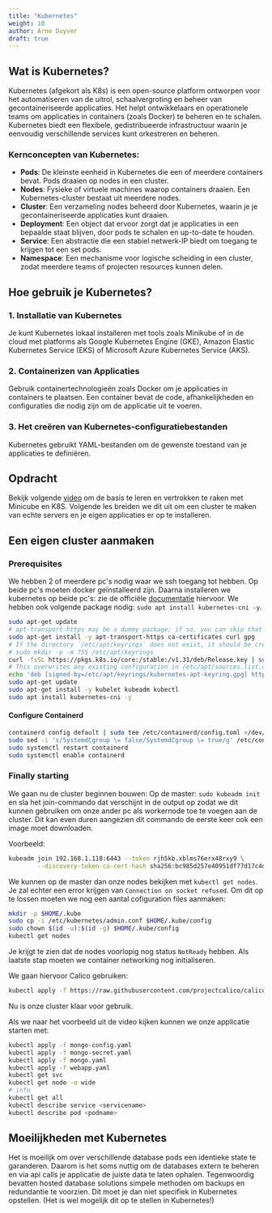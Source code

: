 ```yaml
---
title: "Kubernetes"
weight: 10
author: Arne Duyver
draft: true
---
```


## Wat is Kubernetes?

Kubernetes (afgekort als K8s) is een open-source platform ontworpen voor het automatiseren van de uitrol, schaalvergroting en beheer van gecontaineriseerde applicaties. Het helpt ontwikkelaars en operationele teams om applicaties in containers (zoals Docker) te beheren en te schalen. Kubernetes biedt een flexibele, gedistribueerde infrastructuur waarin je eenvoudig verschillende services kunt orkestreren en beheren.

### Kernconcepten van Kubernetes:

- **Pods**: De kleinste eenheid in Kubernetes die een of meerdere containers bevat. Pods draaien op nodes in een cluster.
- **Nodes**: Fysieke of virtuele machines waarop containers draaien. Een Kubernetes-cluster bestaat uit meerdere nodes.
- **Cluster**: Een verzameling nodes beheerd door Kubernetes, waarin je je gecontaineriseerde applicaties kunt draaien.
- **Deployment**: Een object dat ervoor zorgt dat je applicaties in een bepaalde staat blijven, door pods te schalen en up-to-date te houden.
- **Service**: Een abstractie die een stabiel netwerk-IP biedt om toegang te krijgen tot een set pods.
- **Namespace**: Een mechanisme voor logische scheiding in een cluster, zodat meerdere teams of projecten resources kunnen delen.

## Hoe gebruik je Kubernetes?

### 1. Installatie van Kubernetes
Je kunt Kubernetes lokaal installeren met tools zoals Minikube of in de cloud met platforms als Google Kubernetes Engine (GKE), Amazon Elastic Kubernetes Service (EKS) of Microsoft Azure Kubernetes Service (AKS).

### 2. Containerizen van Applicaties
Gebruik containertechnologieën zoals Docker om je applicaties in containers te plaatsen. Een container bevat de code, afhankelijkheden en configuraties die nodig zijn om de applicatie uit te voeren.

### 3. Het creëren van Kubernetes-configuratiebestanden
Kubernetes gebruikt YAML-bestanden om de gewenste toestand van je applicaties te definiëren.

## Opdracht

Bekijk volgende [video](https://www.youtube.com/watch?v=s_o8dwzRlu4&t=5s) om de basis te leren en vertrokken te raken met Minicube en K8S. Volgende les breiden we dit uit om een cluster te maken van echte servers en je eigen applicaties er op te installeren.

## Een eigen cluster aanmaken

### Prerequisites
We hebben 2 of meerdere pc's nodig waar we ssh toegang tot hebben. Op beide pc's moeten docker geïnstalleerd zijn. Daarna installeren we kubernetes op beide pc's: zie de officiële [documentatie](https://kubernetes.io/docs/setup/production-environment/tools/kubeadm/install-kubeadm/#installing-kubeadm-kubelet-and-kubectl) hiervoor. We hebben ook volgende package nodig: `sudo apt install kubernetes-cni -y`.
```bash
sudo apt-get update
# apt-transport-https may be a dummy package; if so, you can skip that package
sudo apt-get install -y apt-transport-https ca-certificates curl gpg
# If the directory `/etc/apt/keyrings` does not exist, it should be created before the curl command, read the note below.
# sudo mkdir -p -m 755 /etc/apt/keyrings
curl -fsSL https://pkgs.k8s.io/core:/stable:/v1.31/deb/Release.key | sudo gpg --dearmor -o /etc/apt/keyrings/kubernetes-apt-keyring.gpg
# This overwrites any existing configuration in /etc/apt/sources.list.d/kubernetes.list
echo 'deb [signed-by=/etc/apt/keyrings/kubernetes-apt-keyring.gpg] https://pkgs.k8s.io/core:/stable:/v1.31/deb/ /' | sudo tee /etc/apt/sources.list.d/kubernetes.list
sudo apt-get update
sudo apt-get install -y kubelet kubeadm kubectl
sudo apt install kubernetes-cni -y
```

#### Configure Containerd
```bash
containerd config default | sudo tee /etc/containerd/config.toml >/dev/null 2>&1
sudo sed -i 's/SystemdCgroup \= false/SystemdCgroup \= true/g' /etc/containerd/config.toml
sudo systemctl restart containerd
sudo systemctl enable containerd
```

### Finally starting
We gaan nu de cluster beginnen bouwen: 
Op de master: `sudo kubeadm init` en sla het join-commando dat verschijnt in de output op zodat we dit kunnen gebruiken om onze ander pc als workernode toe te voegen aan de cluster. Dit kan even duren aangezien dit commando de eerste keer ook een image moet downloaden.

Voorbeeld:
```bash
kubeadm join 192.168.1.118:6443 --token rjh5kb.xblms76erx48rxy9 \
        --discovery-token-ca-cert-hash sha256:bc985d257e40951df77d17c4d9469d7254b77c2d1ec15b4e284aec0569d7ab12
```

We kunnen op de master dan onze nodes bekijken met `kubectl get nodes`. Je zal echter een error krijgen van `Connection on socket refused`.
Om dit op te lossen moeten we nog een aantal cofiguration files aanmaken:

```bash
mkdir -p $HOME/.kube
sudo cp -i /etc/kubernetes/admin.conf $HOME/.kube/config
sudo chown $(id -u):$(id -g) $HOME/.kube/config
kubectl get nodes
```

Je krijgt te zien dat de nodes voorlopig nog status `NotReady` hebben.
Als laatste stap moeten we container networking nog initialiseren.

We gaan hiervoor Calico gebruiken:
```bash
kubectl apply -f https://raw.githubusercontent.com/projectcalico/calico/refs/heads/master/manifests/calico.yaml
```

Nu is onze cluster klaar voor gebruik.

Als we naar het voorbeeld uit de video kijken kunnen we onze applicatie starten met:
```bash
kubectl apply -f mongo-config.yaml
kubectl apply -f mongo-secret.yaml
kubectl apply -f mongo.yaml
kubectl apply -f webapp.yaml
kubectl get svc
kubectl get node -o wide
# info
kubectl get all
kubectl describe service <servicename>
kubectl describe pod <podname>
```


## Moeilijkheden met Kubernetes

Het is moeilijk om over verschillende database pods een identieke state te garanderen. Daarom is het soms nuttig om de databases extern te beheren en via api calls je applicatie de juiste data te laten ophalen.
Tegenwoordig bevatten hosted database solutions simpele methoden om backups en redundantie te voorzien. Dit moet je dan niet specifiek in Kubernetes opstellen. (Het is wel mogelijk dit op te stellen in Kubernetes!)